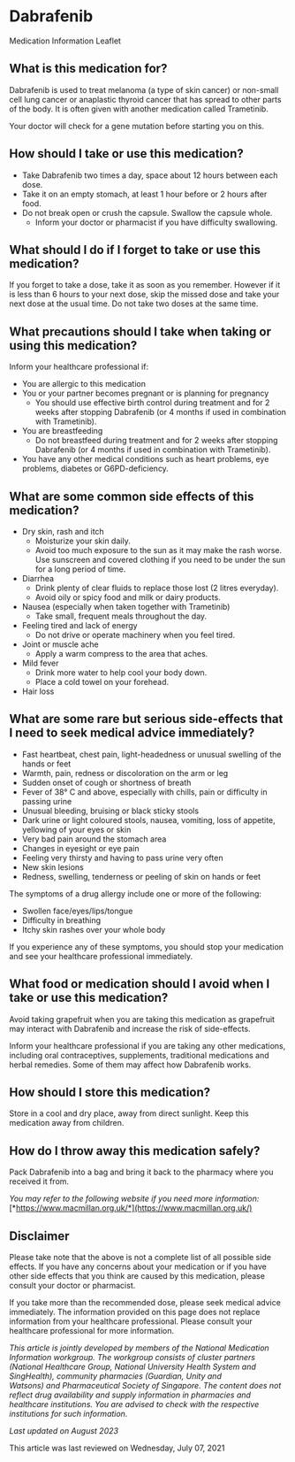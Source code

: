 # Dabrafenib

Medication Information Leaflet

What is this medication for?
----------------------------

Dabrafenib is used to treat melanoma (a type of skin cancer) or non-small cell lung cancer or anaplastic thyroid cancer that has spread to other parts of the body. It is often given with another medication called Trametinib.

Your doctor will check for a gene mutation before starting you on this.

How should I take or use this medication?
-----------------------------------------

* Take Dabrafenib two times a day, space about 12 hours between each dose.
* Take it on an empty stomach, at least 1 hour before or 2 hours after food.
* Do not break open or crush the capsule. Swallow the capsule whole.
  + Inform your doctor or pharmacist if you have difficulty swallowing.

What should I do if I forget to take or use this medication?
------------------------------------------------------------

If you forget to take a dose, take it as soon as you remember. However if it is less than 6 hours to your next dose, skip the missed dose and take your next dose at the usual time. Do not take two doses at the same time.

What precautions should I take when taking or using this medication?
--------------------------------------------------------------------

Inform your healthcare professional if:

* You are allergic to this medication
* You or your partner becomes pregnant or is planning for pregnancy
  + You should use effective birth control during treatment and for 2 weeks after stopping Dabrafenib (or 4 months if used in combination with Trametinib).
* You are breastfeeding  
  + Do not breastfeed during treatment and for 2 weeks after stopping Dabrafenib (or 4 months if used in combination with Trametinib).
* You have any other medical conditions such as heart problems, eye problems, diabetes or G6PD-deficiency.

What are some common side effects of this medication?
-----------------------------------------------------

* Dry skin, rash and itch
  + Moisturize your skin daily.
  + Avoid too much exposure to the sun as it may make the rash worse. Use sunscreen and covered clothing if you need to be under the sun for a long period of time.
* Diarrhea
  + Drink plenty of clear fluids to replace those lost (2 litres everyday).
  + Avoid oily or spicy food and milk or dairy products.
* Nausea (especially when taken together with Trametinib)
  + Take small, frequent meals throughout the day.
* Feeling tired and lack of energy
  + Do not drive or operate machinery when you feel tired.
* Joint or muscle ache
  + Apply a warm compress to the area that aches.
* Mild fever
  + Drink more water to help cool your body down.
  + Place a cold towel on your forehead.
* Hair loss

What are some rare but serious side-effects that I need to seek medical advice immediately?
-------------------------------------------------------------------------------------------

* Fast heartbeat, chest pain, light-headedness or unusual swelling of the hands or feet
* Warmth, pain, redness or discoloration on the arm or leg
* Sudden onset of cough or shortness of breath
* Fever of 38° C and above, especially with chills, pain or difficulty in passing urine
* Unusual bleeding, bruising or black sticky stools
* Dark urine or light coloured stools, nausea, vomiting, loss of appetite, yellowing of your eyes or skin
* Very bad pain around the stomach area
* Changes in eyesight or eye pain
* Feeling very thirsty and having to pass urine very often
* New skin lesions
* Redness, swelling, tenderness or peeling of skin on hands or feet

The symptoms of a drug allergy include one or more of the following:

* Swollen face/eyes/lips/tongue
* Difficulty in breathing
* Itchy skin rashes over your whole body

If you experience any of these symptoms, you should stop your medication and see your healthcare professional immediately.

What food or medication should I avoid when I take or use this medication?
--------------------------------------------------------------------------

Avoid taking grapefruit when you are taking this medication as grapefruit may interact with Dabrafenib and increase the risk of side-effects.

Inform your healthcare professional if you are taking any other medications, including oral contraceptives, supplements, traditional medications and herbal remedies. Some of them may affect how Dabrafenib works.

How should I store this medication?
-----------------------------------

Store in a cool and dry place, away from direct sunlight. Keep this medication away from children.

How do I throw away this medication safely?
-------------------------------------------

Pack Dabrafenib into a bag and bring it back to the pharmacy where you received it from.

*You may refer to the following website if you need more information:* [*https://www.macmillan.org.uk/*](https://www.macmillan.org.uk/)

Disclaimer
----------

Please take note that the above is not a complete list of all possible side effects. If you have any concerns about your medication or if you have other side effects that you think are caused by this medication, please consult your doctor or pharmacist.

If you take more than the recommended dose, please seek medical advice immediately. The information provided on this page does not replace information from your healthcare professional. Please consult your healthcare professional for more information.

*This article is jointly developed by members of the National Medication Information workgroup. The workgroup consists of cluster partners (National Healthcare Group, National University Health System and SingHealth), community pharmacies (Guardian, Unity and Watsons) and Pharmaceutical Society of Singapore. The content does not reflect drug availability and supply information in pharmacies and healthcare institutions. You are advised to check with the respective institutions for such information.*

*Last updated on August 2023*

This article was last reviewed on
Wednesday, July 07, 2021